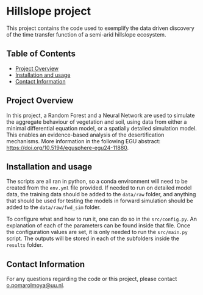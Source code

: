 # Hillslope project
This project contains the code used to exemplify the data driven discovery of the time transfer function of a semi-arid hillslope ecosystem.

## Table of Contents

- [Project Overview](#project-overview)
- [Installation and usage](#installation-and-usage)
- [Contact Information](#contact-information)

## Project Overview

In this project, a Random Forest and a Neural Network are used to simulate the aggregate behaviour of vegetation and soil, using data from either a minimal differential equation model, or a spatially detailed simulation model. This enables an evidence-based analysis of the desertification mechanisms. More information in the following EGU abstract: https://doi.org/10.5194/egusphere-egu24-11880.

## Installation and usage

The scripts are all ran in python, so a conda environment will need to be created from the ```env.yml``` file provided. If needed to run on detailed model data, the training data should be added to the ```data/raw``` folder, and anything that should be used for testing the models in forward simulation should be added to the ```data/raw/fwd_sim``` folder.

To configure what and how to run it, one can do so in the ```src/config.py```. An explanation of each of the parameters can be found inside that file. Once the configuration values are set, it is only needed to run the ```src/main.py``` script. The outputs will be stored in each of the subfolders inside the ```results``` folder.

## Contact Information

For any questions regarding the code or this project, please contact o.pomarolmoya@uu.nl.
